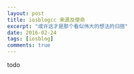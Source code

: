 ```yaml
---
layout: post
title: iosblogcc 来源及使命
excerpt: "或许这才是那个看似伟大的想法的归宿"
date: 2016-02-24
tags: [iosblog]
comments: true
---
```



todo
